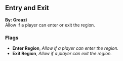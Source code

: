 ## Entry and Exit
**By: Greazi**<br>
Allow if a player can enter or exit the region.
<br>

### Flags
* **Enter Region**, *Allow if a player can enter the region.*
* **Exit Region**, *Allow if a player can exit the region.*
